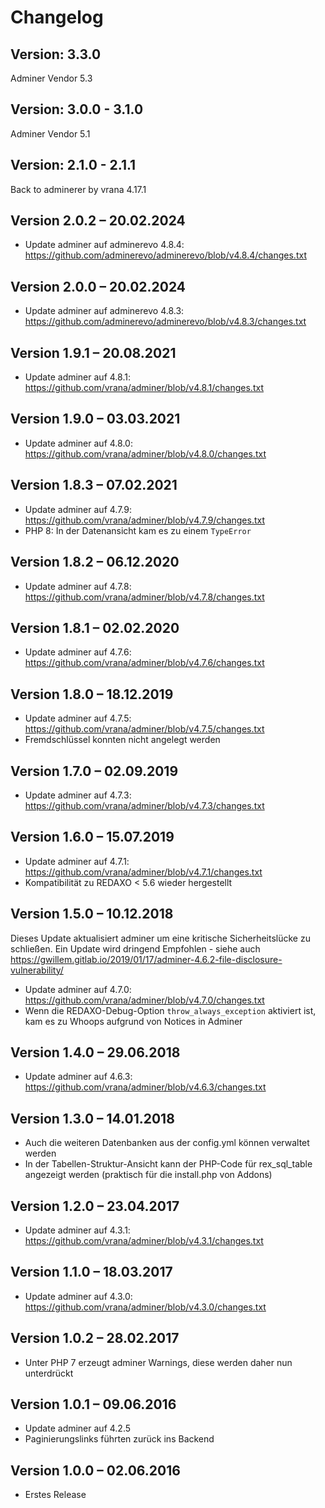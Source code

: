 Changelog
=========

Version: 3.3.0 
-----------------------
Adminer Vendor 5.3

Version: 3.0.0 - 3.1.0
-----------------------
Adminer Vendor 5.1


Version: 2.1.0 - 2.1.1
--------------------------
Back to adminerer by vrana 4.17.1

Version 2.0.2 – 20.02.2024
--------------------------

* Update adminer auf adminerevo 4.8.4: https://github.com/adminerevo/adminerevo/blob/v4.8.4/changes.txt

Version 2.0.0 – 20.02.2024
--------------------------

* Update adminer auf adminerevo 4.8.3: https://github.com/adminerevo/adminerevo/blob/v4.8.3/changes.txt


Version 1.9.1 – 20.08.2021
--------------------------

* Update adminer auf 4.8.1: https://github.com/vrana/adminer/blob/v4.8.1/changes.txt


Version 1.9.0 – 03.03.2021
--------------------------

* Update adminer auf 4.8.0: https://github.com/vrana/adminer/blob/v4.8.0/changes.txt


Version 1.8.3 – 07.02.2021
--------------------------

* Update adminer auf 4.7.9: https://github.com/vrana/adminer/blob/v4.7.9/changes.txt
* PHP 8: In der Datenansicht kam es zu einem `TypeError`


Version 1.8.2 – 06.12.2020
--------------------------

* Update adminer auf 4.7.8: https://github.com/vrana/adminer/blob/v4.7.8/changes.txt


Version 1.8.1 – 02.02.2020
--------------------------

* Update adminer auf 4.7.6: https://github.com/vrana/adminer/blob/v4.7.6/changes.txt


Version 1.8.0 – 18.12.2019
--------------------------

* Update adminer auf 4.7.5: https://github.com/vrana/adminer/blob/v4.7.5/changes.txt
* Fremdschlüssel konnten nicht angelegt werden


Version 1.7.0 – 02.09.2019
--------------------------

* Update adminer auf 4.7.3: https://github.com/vrana/adminer/blob/v4.7.3/changes.txt


Version 1.6.0 – 15.07.2019
--------------------------

* Update adminer auf 4.7.1: https://github.com/vrana/adminer/blob/v4.7.1/changes.txt
* Kompatibilität zu REDAXO < 5.6 wieder hergestellt


Version 1.5.0 – 10.12.2018
--------------------------

Dieses Update aktualisiert adminer um eine kritische Sicherheitslücke zu schließen.
Ein Update wird dringend Empfohlen - siehe auch https://gwillem.gitlab.io/2019/01/17/adminer-4.6.2-file-disclosure-vulnerability/

* Update adminer auf 4.7.0: https://github.com/vrana/adminer/blob/v4.7.0/changes.txt
* Wenn die REDAXO-Debug-Option `throw_always_exception` aktiviert ist, kam es zu Whoops aufgrund von Notices in Adminer


Version 1.4.0 – 29.06.2018
--------------------------

* Update adminer auf 4.6.3: https://github.com/vrana/adminer/blob/v4.6.3/changes.txt


Version 1.3.0 – 14.01.2018
--------------------------

* Auch die weiteren Datenbanken aus der config.yml können verwaltet werden
* In der Tabellen-Struktur-Ansicht kann der PHP-Code für rex_sql_table angezeigt werden (praktisch für die install.php von Addons)


Version 1.2.0 – 23.04.2017
--------------------------

* Update adminer auf 4.3.1: https://github.com/vrana/adminer/blob/v4.3.1/changes.txt


Version 1.1.0 – 18.03.2017
--------------------------

* Update adminer auf 4.3.0: https://github.com/vrana/adminer/blob/v4.3.0/changes.txt


Version 1.0.2 – 28.02.2017
--------------------------

* Unter PHP 7 erzeugt adminer Warnings, diese werden daher nun unterdrückt


Version 1.0.1 – 09.06.2016
--------------------------

* Update adminer auf 4.2.5
* Paginierungslinks führten zurück ins Backend


Version 1.0.0 – 02.06.2016
--------------------------

* Erstes Release
